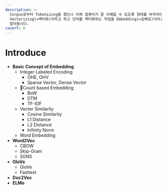 ```yaml
---
description: >-
  Corpus로부터 Tokenizing을 했으니 이제 컴퓨터가 잘 이해할 수 있도록 형태를 바꾸어야 합니다. 이것을
  Vectorizing(=벡터화)이라고 하고 단어를 벡터화하는 작업을 Embedding(=임베딩)이라고 합니다. 임베딩에 대해 자세히
  알아봅시다.
coverY: 0
---
```


# Introduce

* **Basic Concept of Embedding**
  * Integer Labeled Encoding
    * OHE, OHV
    * Sparse Vector, Dense Vector
  * Count based Embedding
    * BoW
    * DTM
    * TF-IDF
  * Vector Similarity
    * Cosine Similartiy
    * L1 Distance
    * L2 Distance
    * Infinity Norm
  * Word Embedding
* **Word2Vec**
  * CBOW
  * Skip-Gram
  * SGNS
* **GloVe**
  * GloVe
  * Fasttext
* **Doc2Vec**
* **ELMo**
